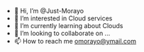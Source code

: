 - 👋 Hi, I’m @Just-Morayo
- 👀 I’m interested in Cloud services
- 🌱 I’m currently learning about Clouds
- 💞️ I’m looking to collaborate on ...
- 📫 How to reach me omorayo@ymail.com

<!---
Just-Morayo/Just-Morayo is a ✨ special ✨ repository because its `README.md` (this file) appears on your GitHub profile.
You can click the Preview link to take a look at your changes.
--->
